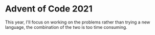 # Advent of Code 2021

This year, I'll focus on working on the problems rather than trying a new language, the combination of the two is too time consuming.
